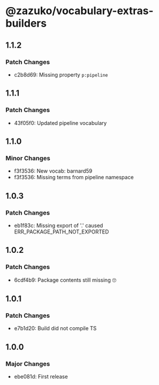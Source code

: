 # @zazuko/vocabulary-extras-builders

## 1.1.2

### Patch Changes

- c2b8d69: Missing property `p:pipeline`

## 1.1.1

### Patch Changes

- 43f05f0: Updated pipeline vocabulary

## 1.1.0

### Minor Changes

- f3f3536: New vocab: barnard59
- f3f3536: Missing terms from pipeline namespace

## 1.0.3

### Patch Changes

- eb1f83c: Missing export of '.' caused ERR_PACKAGE_PATH_NOT_EXPORTED

## 1.0.2

### Patch Changes

- 6cdf4b9: Package contents still missing 🙄

## 1.0.1

### Patch Changes

- e7b1d20: Build did not compile TS

## 1.0.0

### Major Changes

- ebe081d: First release
